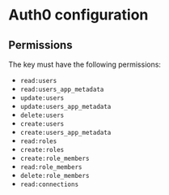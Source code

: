 # Auth0 configuration

## Permissions

The key must have the following permissions:

* `read:users`
* `read:users_app_metadata`
* `update:users`
* `update:users_app_metadata`
* `delete:users`
* `create:users`
* `create:users_app_metadata`
* `read:roles`
* `create:roles`
* `create:role_members`
* `read:role_members`
* `delete:role_members`
* `read:connections`
